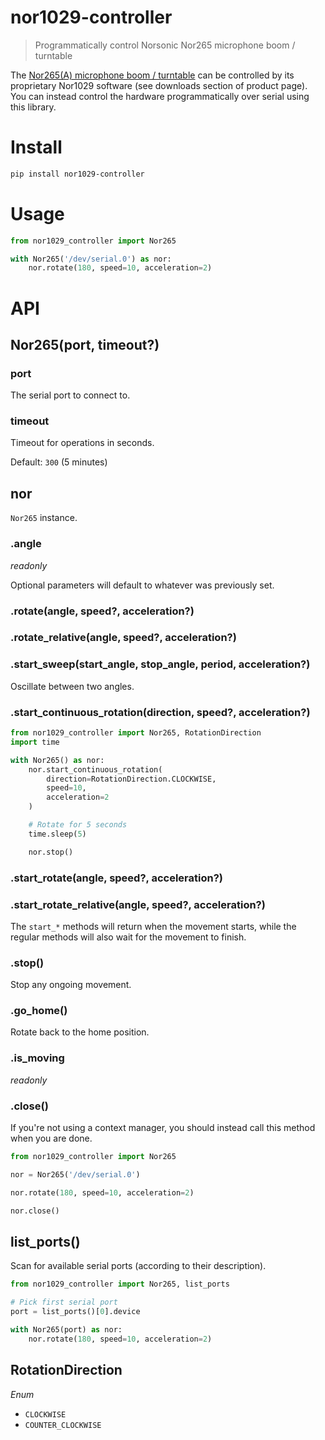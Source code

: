 # nor1029-controller

> Programmatically control Norsonic Nor265 microphone boom / turntable

The [Nor265(A) microphone boom / turntable](https://www.norsonic.com/products/noise-sources/nor265a-microphone-boom/) can be controlled by its proprietary Nor1029 software (see downloads section of product page). You can instead control the hardware programmatically over serial using this library.

# Install

```sh
pip install nor1029-controller
```

# Usage

```py
from nor1029_controller import Nor265

with Nor265('/dev/serial.0') as nor:
    nor.rotate(180, speed=10, acceleration=2)
```

# API

## Nor265(port, timeout?)

### port

The serial port to connect to.

### timeout

Timeout for operations in seconds.

Default: `300` (5 minutes)

## nor

`Nor265` instance.

### .angle

*readonly*

Optional parameters will default to whatever was previously set.

### .rotate(angle, speed?, acceleration?)

### .rotate_relative(angle, speed?, acceleration?)

### .start_sweep(start_angle, stop_angle, period, acceleration?)

Oscillate between two angles.

### .start_continuous_rotation(direction, speed?, acceleration?)

```py
from nor1029_controller import Nor265, RotationDirection
import time

with Nor265() as nor:
    nor.start_continuous_rotation(
        direction=RotationDirection.CLOCKWISE,
        speed=10,
        acceleration=2
    )

    # Rotate for 5 seconds
    time.sleep(5)

    nor.stop()
```

### .start_rotate(angle, speed?, acceleration?)

### .start_rotate_relative(angle, speed?, acceleration?)

The `start_*` methods will return when the movement starts, while the regular methods will also wait for the movement to finish.

### .stop()

Stop any ongoing movement.

### .go_home()

Rotate back to the home position.

### .is_moving

*readonly*

### .close()

If you're not using a context manager, you should instead call this method when you are done.

```py
from nor1029_controller import Nor265

nor = Nor265('/dev/serial.0')

nor.rotate(180, speed=10, acceleration=2)

nor.close()
```

## list_ports()

Scan for available serial ports (according to their description).

```py
from nor1029_controller import Nor265, list_ports

# Pick first serial port
port = list_ports()[0].device

with Nor265(port) as nor:
    nor.rotate(180, speed=10, acceleration=2)
```

## RotationDirection

*Enum*

- `CLOCKWISE`
- `COUNTER_CLOCKWISE`

